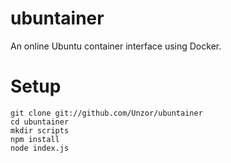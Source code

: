 # ubuntainer
An online Ubuntu container interface using Docker. 

# Setup
```
git clone git://github.com/Unzor/ubuntainer
cd ubuntainer 
mkdir scripts
npm install
node index.js
```
